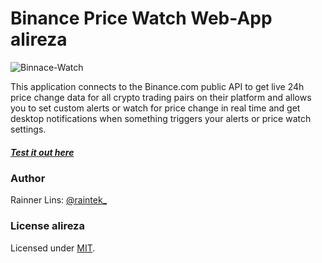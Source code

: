 [twitter]: http://twitter.com/raintek_
[mit]: http://www.opensource.org/licenses/mit-license.php
[repo]: https://github.com/rainner/binance-watch/
[demo]: https://rainner.github.io/binance-watch/
[vue]: https://github.com/vuejs/vue
[node]: https://nodejs.org/

# Binance Price Watch Web-App alireza

![Binnace-Watch](https://raw.githubusercontent.com/rainner/binance-watch/master/thumb.jpg)

This application connects to the Binance.com public API to get live 24h price change data for all crypto trading pairs on their platform and allows you to set custom alerts or watch for price change in real time and get desktop notifications when something triggers your alerts or price watch settings.

##### [Test it out here][demo]

### Author

Rainner Lins: [@raintek_][twitter]

### License alireza

Licensed under [MIT][mit].
